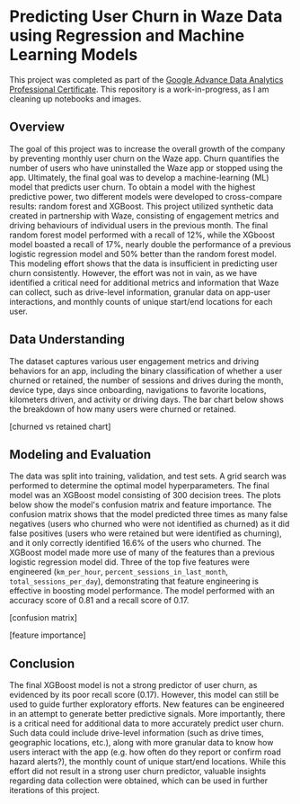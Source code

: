 # Predicting User Churn in Waze Data using Regression and Machine Learning Models
This project was completed as part of the [Google Advance Data Analytics Professional Certificate](https://www.coursera.org/professional-certificates/google-advanced-data-analytics).
This repository is a work-in-progress, as I am cleaning up notebooks and images.

## Overview
The goal of this project was to increase the overall growth of the company by preventing monthly user churn on the Waze app. Churn quantifies the number of users who have uninstalled the Waze app or stopped using the app. Ultimately, the final goal was to develop a machine-learning (ML) model that predicts user churn. To obtain a model with the highest predictive power, two different models were developed to cross-compare results: random forest and XGBoost. This project utilized synthetic data created in partnership with Waze, consisting of engagement metrics and driving behaviours of individual users in the previous month. The final random forest model performed with a recall of 12%, while the XGboost model boasted a recall of 17%, nearly double the performance of a previous logistic regression model and 50% better than the random forest model. This modeling effort shows that the data is insufficient in predicting user churn consistently. However, the effort was not in vain, as we have identified a critical need for additional metrics and information that Waze can collect, such as drive-level information, granular data on app-user interactions, and monthly counts of unique start/end locations for each user. 

## Data Understanding
The dataset captures various user engagement metrics and driving behaviors for an app, including the binary classification of whether a user churned or retained, the number of sessions and drives during the month, device type, days since onboarding, navigations to favorite locations, kilometers driven, and activity or driving days. The bar chart below shows the breakdown of how many users were churned or retained.

[churned vs retained chart]

## Modeling and Evaluation
The data was split into training, validation, and test sets. A grid search was performed to determine the optimal model hyperparameters. The final model was an XGBoost model consisting of 300 decision trees. The plots below show the model's confusion matrix and feature importance. The confusion matrix shows that the model predicted three times as many false negatives (users who churned who were not identified as churned) as it did false positives (users who were retained but were identified as churning), and it only correctly identified 16.6% of the users who churned. The XGBoost model made more use of many of the features than a previous logistic regression model did. Three of the top five features were engineered (`km_per_hour`, `percent_sessions_in_last_month`, `total_sessions_per_day`), demonstrating that feature engineering is effective in boosting model performance. The model performed with an accuracy score of 0.81 and a recall score of 0.17. 

[confusion matrix]

[feature importance]

## Conclusion
The final XGBoost model is not a strong predictor of user churn, as evidenced by its poor recall score (0.17). However, this model can still be used to guide further exploratory efforts. New features can be engineered in an attempt to generate better predictive signals. More importantly, there is a critical need for additional data to more accurately predict user churn. Such data could include drive-level information (such as drive times, geographic locations, etc.), along with more granular data to know how users interact with the app (e.g. how often do they report or confirm road hazard alerts?), the monthly count of unique start/end locations. While this effort did not result in a strong user churn predictor, valuable insights regarding data collection were obtained, which can be used in further iterations of this project. 
